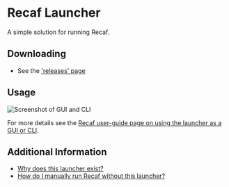 # Recaf Launcher

A simple solution for running Recaf.

## Downloading

- See the ['releases' page](https://github.com/Col-E/Recaf-Launcher/releases)

## Usage

![Screenshot of GUI and CLI](media/preview.png)

For more details see the [Recaf user-guide page on using the launcher as a GUI or CLI](https://recaf.coley.software/user/install/via-launcher.html).

## Additional Information

- [Why does this launcher exist?](https://recaf.coley.software/user/install/why.html)
- [How do I manually run Recaf without this launcher?](https://recaf.coley.software/user/install/via-manual.html)